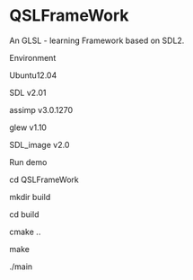 QSLFrameWork
============

An GLSL - learning Framework based on SDL2.

Environment

Ubuntu12.04

SDL v2.01

assimp v3.0.1270

glew v1.10

SDL_image v2.0

Run demo

cd  QSLFrameWork

mkdir build

cd build

cmake ..

make

./main

